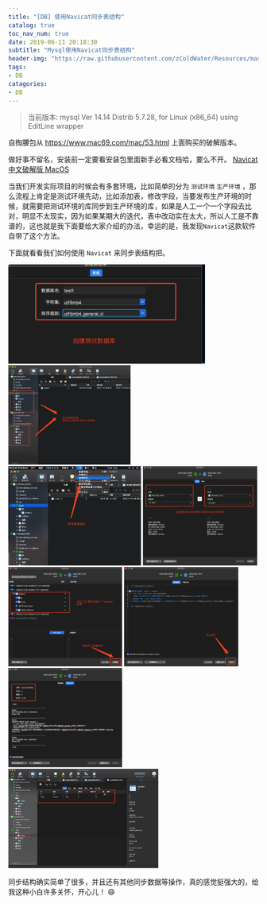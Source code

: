 ```yaml
---
title: "[DB] 使用Navicat同步表结构"
catalog: true
toc_nav_num: true
date: 2019-06-11 20:18:30
subtitle: "Mysql使用Navicat同步表结构"
header-img: "https://raw.githubusercontent.com/zColdWater/Resources/master/Images/legend_cover.jpg"
tags:
- DB
catagories:
- DB
---
```


> 当前版本: mysql  Ver 14.14 Distrib 5.7.28, for Linux (x86_64) using  EditLine wrapper

自掏腰包从 https://www.mac69.com/mac/53.html 上面购买的破解版本。

做好事不留名，安装前一定要看安装包里面新手必看文档哈，要么不开。 [Navicat中文破解版 MacOS](https://github.com/zColdWater/navicat-premium-mac)

当我们开发实际项目的时候会有多套环境，比如简单的分为 `测试环境` `生产环境` ，那么流程上肯定是测试环境先动，比如添加表，修改字段，当要发布生产环境的时候，就需要把测试环境的库同步到生产环境的库，如果是人工一个一个字段去比对，明显不太现实，因为如果某期大的迭代，表中改动实在太大，所以人工是不靠谱的，这也就是我下面要给大家介绍的办法，幸运的是，我发现`Navicat`这款软件自带了这个方法。

下面就看看我们如何使用 `Navicat` 来同步表结构把。  

<img src="https://raw.githubusercontent.com/zColdWater/Resources/master/Images/navicat1.png" height="200" />

<img src="https://raw.githubusercontent.com/zColdWater/Resources/master/Images/navicat2.png" height="200" />

<img src="https://raw.githubusercontent.com/zColdWater/Resources/master/Images/navicat3.png" height="200" />

<img src="https://raw.githubusercontent.com/zColdWater/Resources/master/Images/navicat4.png" height="200" />

<img src="https://raw.githubusercontent.com/zColdWater/Resources/master/Images/navicat5.png" height="200" />

<img src="https://raw.githubusercontent.com/zColdWater/Resources/master/Images/navicat6.png" height="200" />

<img src="https://raw.githubusercontent.com/zColdWater/Resources/master/Images/navicat7.png" height="200" />

<img src="https://raw.githubusercontent.com/zColdWater/Resources/master/Images/navicat8.png" height="200" />

同步结构确实简单了很多，并且还有其他同步数据等操作，真的感觉挺强大的，给我这种小白许多关怀，开心儿！ 😄  


